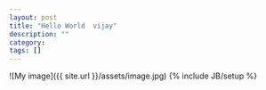 ```yaml
---
layout: post
title: "Hello World  vijay"
description: ""
category:
tags: []
---
```

![My image]({{ site.url }}/assets/image.jpg)
{% include JB/setup %}
